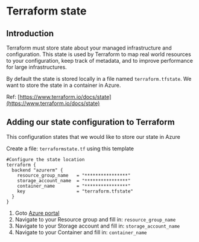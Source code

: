 # Terraform state

## Introduction
Terraform must store state about your managed infrastructure and configuration. This state is used by Terraform to map real world resources to your configuration, keep track of metadata, and to improve performance for large infrastructures.

By default the state is stored locally in a file named ```terraform.tfstate```.
We want to store the state in a container in Azure. 

Ref: [https://www.terraform.io/docs/state](https://www.terraform.io/docs/state)


## Adding our state configuration to Terraform
This configuration states that we would like to store our state in Azure

Create a file: ```terraformstate.tf``` using this template

```
#Configure the state location
terraform {
  backend "azurerm" {
    resource_group_name   = "****************"
    storage_account_name  = "****************"
    container_name        = "****************"
    key                   = "terraform.tfstate"
  }
}
```

1. Goto [Azure portal](https://portal.azure.com)
1. Navigate to your Resource group and fill in: ```resource_group_name```
1. Navigate to your Storage account and fill in: ```storage_account_name```
1. Navigate to your Container and fill in: ```container_name```

